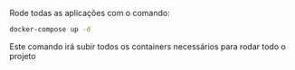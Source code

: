 Rode todas as aplicações com o comando:

```bash
docker-compose up -d
```

Este comando irá subir todos os containers necessários para rodar todo o projeto
